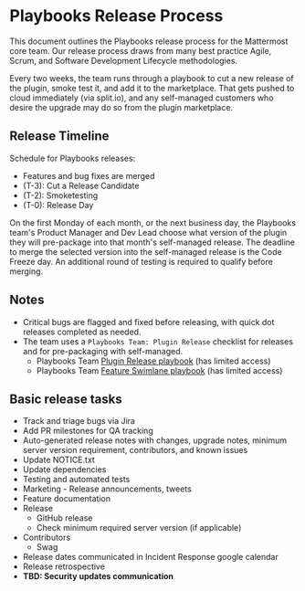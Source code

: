 # Playbooks Release Process

This document outlines the Playbooks release process for the Mattermost core team. Our release process draws from many best practice Agile, Scrum, and Software Development Lifecycle methodologies.

Every two weeks, the team runs through a playbook to cut a new release of the plugin, smoke test it, and add it to the marketplace. That gets pushed to cloud immediately \(via split.io\), and any self-managed customers who desire the upgrade may do so from the plugin marketplace.

## Release Timeline

Schedule for Playbooks releases:

* Features and bug fixes are merged
* \(T-3\): Cut a Release Candidate
* \(T-2\): Smoketesting
* \(T-0\): Release Day

On the first Monday of each month, or the next business day, the Playbooks team's Product Manager and Dev Lead choose what version of the plugin they will pre-package into that month's self-managed release. The deadline to merge the selected version into the self-managed release is the Code Freeze day. An additional round of testing is required to qualify before merging.

## Notes

* Critical bugs are flagged and fixed before releasing, with quick dot releases completed as needed.
* The team uses a ``Playbooks Team: Plugin Release`` checklist for releases and for pre-packaging with self-managed.
  * Playbooks Team [Plugin Release playbook](https://community.mattermost.com/playbooks/playbooks/hzgiqpzsbinpujdnue9xa1kj4y/outline) \(has limited access\)
  * Playbooks Team [Feature Swimlane playbook](https://community.mattermost.com/playbooks/playbooks/1gtdk5q57irzib67w6ocaatimy/outline) \(has limited access\)

## Basic release tasks

* Track and triage bugs via Jira
* Add PR milestones for QA tracking
* Auto-generated release notes with changes, upgrade notes, minimum server version requirement, contributors, and known issues
* Update NOTICE.txt
* Update dependencies
* Testing and automated tests
* Marketing - Release announcements, tweets
* Feature documentation
* Release
  * GitHub release
  * Check minimum required server version \(if applicable\)
* Contributors
  * Swag
* Release dates communicated in Incident Response google calendar
* Release retrospective
* **TBD: Security updates communication**
